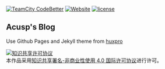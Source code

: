 [![TeamCity CodeBetter](https://img.shields.io/teamcity/codebetter/bt428.svg?style=plastic)](https://github.com/acusp/AC-Blog)
[![Website](https://img.shields.io/website-up-down-green-red/http/shields.io.svg?label=my-website&style=plastic)](https://blog.acusp.info)
[![license](https://img.shields.io/github/license/mashape/apistatus.svg?style=plastic)](/LICENSE)


## Acusp's Blog

Use Github Pages and Jekyll theme from [huxpro](https://github.com/Huxpro/huxpro.github.io)


<a rel="license" href="http://creativecommons.org/licenses/by-nc/4.0/"><img alt="知识共享许可协议" style="border-width:0" src="https://i.creativecommons.org/l/by-nc/4.0/88x31.png" /></a><br />本作品采用<a rel="license" href="http://creativecommons.org/licenses/by-nc/4.0/">知识共享署名-非商业性使用 4.0 国际许可协议</a>进行许可。
